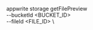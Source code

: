 appwrite storage getFilePreview \
        --bucketId <BUCKET_ID> \
        --fileId <FILE_ID> \













